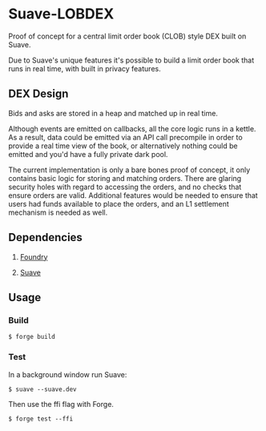 # Suave-LOBDEX

Proof of concept for a central limit order book (CLOB) style DEX built on Suave.

Due to Suave's unique features it's possible to build a limit order book that runs in real time, with built in privacy features.


## DEX Design

Bids and asks are stored in a heap and matched up in real time.

Although events are emitted on callbacks, all the core logic runs in a kettle.  As a result, data could be emitted via an API call precompile in order to provide a real time view of the book, or alternatively nothing could be emitted and you'd have a fully private dark pool.

The current implementation is only a bare bones proof of concept, it only contains basic logic for storing and matching orders.  There are glaring security holes with regard to accessing the orders, and no checks that ensure orders are valid.  Additional features would be needed to ensure that users had funds available to place the orders, and an L1 settlement mechanism is needed as well.


## Dependencies
1. <a href=https://book.getfoundry.sh/getting-started/installation>Foundry</a>

2. <a href=https://github.com/flashbots/suave-geth>Suave</a>


## Usage

### Build

```shell
$ forge build
```

### Test

In a background window run Suave:

```shell
$ suave --suave.dev
```

Then use the ffi flag with Forge.

```shell
$ forge test --ffi
```
